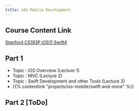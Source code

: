 ```yaml
---
title: iOS Mobile Development
---
```


## Course Content Link

[Stanford CS193P iOS11 Swift4]("https://drive.google.com/drive/folders/1-TWZDChwwzkiGzt78QlPZDzN-j82JfR6")

## Part 1

- Topic : iOS Overview (Lecture 1)
- Topic : MVC (Lecture 2)
- Topic : Swift Development and other Tools (Lecture 3)
- {{% contentlink "projects/ios-mobile/swift-and-more" %}}


## Part 2 [ToDo]
